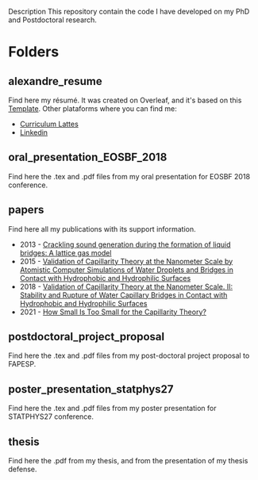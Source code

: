  Description
This repository contain the code I have developed on my PhD and Postdoctoral research.

# Folders
## alexandre_resume
Find here my résumé. It was created on Overleaf, and it's based on this [Template](https://pt.overleaf.com/latex/templates/altacv-nicolasomar-fork/htfpmrwhbwpw).
Other plataforms where you can find me:
- [Curriculum Lattes](http://lattes.cnpq.br/3747643111194975)
- [Linkedin](https://www.linkedin.com/in/alexandre-b-almeida-37aa7212a/)

## oral_presentation_EOSBF_2018
Find here the .tex and .pdf files from my oral presentation for EOSBF 2018 conference.

## papers
Find here all my publications with its support information.

- 2013 - [Crackling sound generation during the formation of liquid bridges: A lattice gas model](https://www.sciencedirect.com/science/article/pii/S0378437113002719)
- 2015 - [Validation of Capillarity Theory at the Nanometer Scale by Atomistic Computer Simulations of Water Droplets and Bridges in Contact with Hydrophobic and Hydrophilic Surfaces](https://pubs.acs.org/doi/10.1021/acs.jpcc.5b10377)
- 2018 - [Validation of Capillarity Theory at the Nanometer Scale. II: Stability and Rupture of Water Capillary Bridges in Contact with Hydrophobic and Hydrophilic Surfaces](https://pubs.acs.org/doi/10.1021/acs.jpcc.7b08577)
- 2021 - [How Small Is Too Small for the Capillarity Theory?](https://pubs.acs.org/doi/10.1021/acs.jpcc.0c11140)

## postdoctoral_project_proposal
Find here the .tex and .pdf files from my post-doctoral project proposal to FAPESP.

## poster_presentation_statphys27
Find here the .tex and .pdf files from my poster presentation for STATPHYS27 conference.

## thesis
Find here the .pdf from my thesis, and from the presentation of my thesis defense.